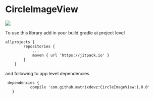 # CircleImageView

[![](https://jitpack.io/v/matrixdevz/CircleImageView.svg)](https://jitpack.io/#matrixdevz/CircleImageView)



To use this library add in your build.gradle at project level 
```
allprojects {
		repositories {
			...
			maven { url 'https://jitpack.io' }
		}
	}

```
 
 and following to app level dependencies
 ``` 
  dependencies {
	        compile 'com.github.matrixdevz:CircleImageView:1.0.0'
	}
  ```
